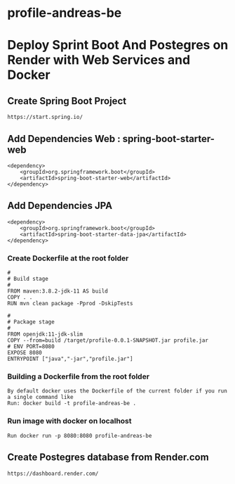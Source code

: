 # profile-andreas-be

# Deploy Sprint Boot And Postegres on Render with Web Services and Docker

## Create Spring Boot Project

    https://start.spring.io/

## Add Dependencies Web : spring-boot-starter-web

    <dependency>
        <groupId>org.springframework.boot</groupId>
        <artifactId>spring-boot-starter-web</artifactId>
    </dependency>

## Add Dependencies JPA
    
    <dependency>
        <groupId>org.springframework.boot</groupId>
        <artifactId>spring-boot-starter-data-jpa</artifactId>
    </dependency>


### Create Dockerfile at the root folder

    #
    # Build stage
    #
    FROM maven:3.8.2-jdk-11 AS build
    COPY . .
    RUN mvn clean package -Pprod -DskipTests
    
    #
    # Package stage
    #
    FROM openjdk:11-jdk-slim
    COPY --from=build /target/profile-0.0.1-SNAPSHOT.jar profile.jar
    # ENV PORT=8080
    EXPOSE 8080
    ENTRYPOINT ["java","-jar","profile.jar"]
    

### Building a Dockerfile from the root folder
    By default docker uses the Dockerfile of the current folder if you run a single command like
    Run: docker build -t profile-andreas-be .
    
### Run image with docker on localhost
    Run docker run -p 8080:8080 profile-andreas-be


## Create Postegres database from Render.com
    https://dashboard.render.com/
